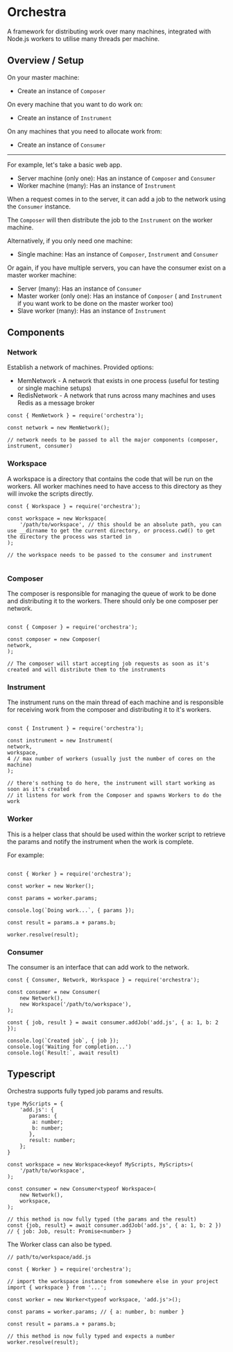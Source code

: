 # Orchestra

A framework for distributing work over many machines, integrated with Node.js workers to utilise many threads per machine.

## Overview / Setup

On your master machine:

- Create an instance of `Composer`

On every machine that you want to do work on:

- Create an instance of `Instrument`

On any machines that you need to allocate work from:

- Create an instance of `Consumer`

---

For example, let's take a basic web app.

- Server machine (only one): Has an instance of `Composer` and `Consumer`
- Worker machine (many): Has an instance of `Instrument`

When a request comes in to the server, it can add a job to the network using the `Consumer` instance.

The `Composer` will then distribute the job to the `Instrument` on the worker machine.

Alternatively, if you only need one machine:

- Single machine: Has an instance of `Composer`, `Instrument` and `Consumer`

Or again, if you have multiple servers, you can have the consumer exist on a master worker machine:

- Server (many): Has an instance of `Consumer`
- Master worker (only one): Has an instance of `Composer` ( and `Instrument` if you want work to be done on the master worker too)
- Slave worker (many): Has an instance of `Instrument`

## Components

### Network

Establish a network of machines.
Provided options:

- MemNetwork - A network that exists in one process (useful for testing or single machine setups)
- RedisNetwork - A network that runs across many machines and uses Redis as a message broker

```
const { MemNetwork } = require('orchestra');

const network = new MemNetwork();

// network needs to be passed to all the major components (composer, instrument, consumer)

```

### Workspace

A workspace is a directory that contains the code that will be run on the workers.
All worker machines need to have access to this directory as they will invoke the scripts directly.

```
const { Workspace } = require('orchestra');

const workspace = new Workspace(
    '/path/to/workspace', // this should be an absolute path, you can use __dirname to get the current directory, or process.cwd() to get the directory the process was started in
);

// the workspace needs to be passed to the consumer and instrument


```

### Composer

The composer is responsible for managing the queue of work to be done and distributing it to the workers.
There should only be one composer per network.

```

const { Composer } = require('orchestra');

const composer = new Composer(
network,
);

// The composer will start accepting job requests as soon as it's created and will distribute them to the instruments

```

### Instrument

The instrument runs on the main thread of each machine and is responsible for receiving work from the composer and distributing it to it's workers.

```

const { Instrument } = require('orchestra');

const instrument = new Instrument(
network,
workspace,
4 // max number of workers (usually just the number of cores on the machine)
);

// there's nothing to do here, the instrument will start working as soon as it's created
// it listens for work from the Composer and spawns Workers to do the work

```

### Worker

This is a helper class that should be used within the worker script to retrieve the params and notify the instrument when the work is complete.

For example:

```

const { Worker } = require('orchestra');

const worker = new Worker();

const params = worker.params;

console.log(`Doing work...`, { params });

const result = params.a + params.b;

worker.resolve(result);

```

### Consumer

The consumer is an interface that can add work to the network.

```
const { Consumer, Network, Workspace } = require('orchestra');

const consumer = new Consumer(
    new Network(),
    new Workspace('/path/to/workspace'),
);

const { job, result } = await consumer.addJob('add.js', { a: 1, b: 2 });

console.log(`Created job`, { job });
console.log('Waiting for completion...')
console.log(`Result:`, await result)
```

## Typescript

Orchestra supports fully typed job params and results.

```
type MyScripts = {
    'add.js': {
       params: {
        a: number;
        b: number;
       },
       result: number;
    };
}

const workspace = new Workspace<keyof MyScripts, MyScripts>(
    '/path/to/workspace',
);

const consumer = new Consumer<typeof Workspace>(
    new Network(),
    workspace,
);

// this method is now fully typed (the params and the result)
const {job, result} = await consumer.addJob('add.js', { a: 1, b: 2 }) // { job: Job, result: Promise<number> }
```

The Worker class can also be typed.

```
// path/to/workspace/add.js

const { Worker } = require('orchestra');

// import the workspace instance from somewhere else in your project
import { workspace } from '...';

const worker = new Worker<typeof workspace, 'add.js'>();

const params = worker.params; // { a: number, b: number }

const result = params.a + params.b;

// this method is now fully typed and expects a number
worker.resolve(result);
```
